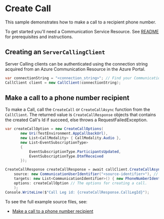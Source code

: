 # Create Call

This sample demonstrates how to make a call to a recipient phone number.

To get started you'll need a Communication Service Resource.  See [README][README] for prerequisites and instructions.

## Creating an `ServerCallingClient`

Server Calling clients can be authenticated using the connection string acquired from an Azure Communication Resource in the Azure Portal.

```C# Snippet:Azure_Communication_ServerCalling_Tests_Samples_CreateServerCallingClient
var connectionString = "<connection_string>"; // Find your Communication Services resource in the Azure portal
CallClient client = new CallClient(connectionString);
```

## Make a call to a phone number recipient

To make a Call, call the `CreateCall` or `CreateCallAsync` function from the `CallClient`. The returned value is `CreateCallResponse` objects that contains the created Call's Id if succeed, else throws a RequestFailedException.
```C# Snippet:Azure_Communication_Call_Tests_CreateCallOptions
var createCallOption = new CreateCallOptions(
       new Uri(TestEnvironment.AppCallbackUrl),
       new List<CallModality> { CallModality.Audio },
       new List<EventSubscriptionType>
       {
           EventSubscriptionType.ParticipantsUpdated,
           EventSubscriptionType.DtmfReceived
       });
```
```C# Snippet:Azure_Communication_Call_Tests_CreateCallAsync
CreateCallResponse createCallResponse = await callClient.CreateCallAsync(
    source: new CommunicationUserIdentifier("<source-identifier>"), // Your Azure Communication Resource Guid Id used to make a Call
    targets: new List<CommunicationIdentifier>() { new PhoneNumberIdentifier("<targets-phone-number>") }, // E.164 formatted recipient phone number
    options: createCallOption // The options for creating a call.
    );
Console.WriteLine($"Call Leg id: {createCallResponse.CallLegId}");
```

To see the full example source files, see:

* [Make a call to a phone number recipient](https://github.com/Azure/azure-sdk-for-net/blob/e1f7d444ebca820f460255a2af00f67f72d8b2aa/sdk/communication/Azure.Communication.CallingServer/tests/samples/Sample1_CallClient.cs)

[README]: https://github.com/Azure/azure-sdk-for-net/blob/11ca9dd3ae95611e965b7cc000e74eb689f0b819/sdk/communication/Azure.Communication.CallingServer/README.md#getting-started
